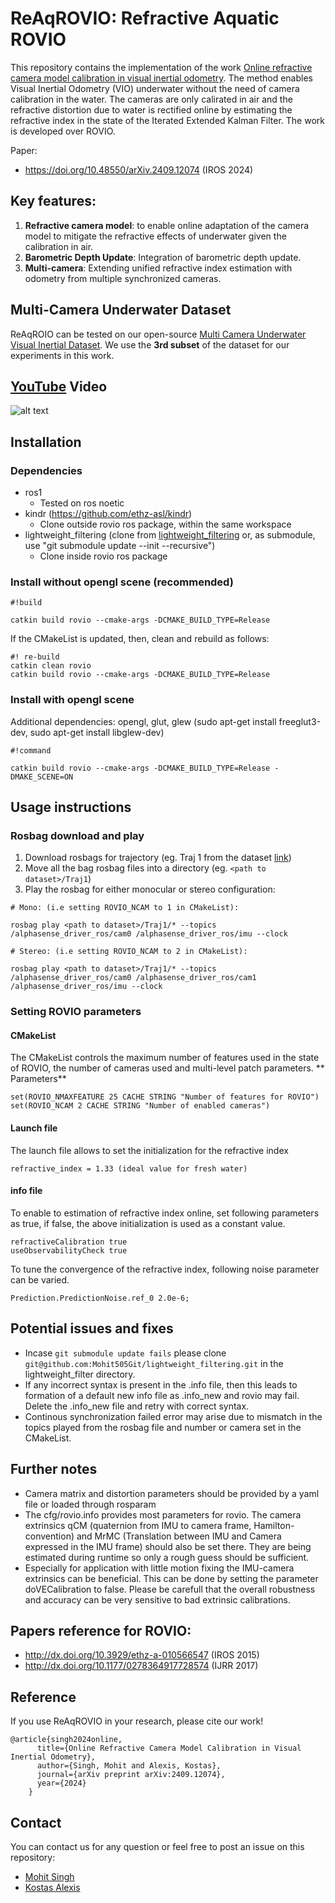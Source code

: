 # ReAqROVIO: Refractive Aquatic ROVIO #

This repository contains the implementation of the work [Online refractive camera model calibration in visual inertial odometry](https://www.arxiv.org/abs/2409.12074). The method enables Visual Inertial Odometry (VIO) underwater without the need of camera calibration in the water. The cameras are only calirated in air and the refractive distortion due to water is rectified online by estimating the refractive index in the state of the Iterated Extended Kalman Filter. The work is developed over ROVIO.

Paper:
* https://doi.org/10.48550/arXiv.2409.12074 (IROS 2024)

## Key features:
1)  **Refractive camera model**: to enable online adaptation of the camera model to mitigate the refractive effects of underwater given the calibration in air.
2) **Barometric Depth Update**: Integration of barometric depth update.
3) **Multi-camera**: Extending unified refractive index estimation with odometry from multiple synchronized cameras.

## Multi-Camera Underwater Dataset
ReAqROIO can be tested on our open-source [Multi Camera Underwater Visual Inertial Dataset](https://github.com/ntnu-arl/underwater-datasets?tab=readme-ov-file#subset-3-trajectories-with-ground-truth-from-motion-capture). We use the **3rd subset** of the dataset for our experiments in this work.

## [YouTube](https://www.youtube.com/watch?v=i9Cz8xE-0RI&ab_channel=KostasAlexis) Video

![alt text](media/Traj1.gif)

## Installation
### Dependencies
* ros1
    * Tested on ros noetic
* kindr (https://github.com/ethz-asl/kindr)
    * Clone outside rovio ros package, within the same workspace
* lightweight_filtering (clone from [lightweight_filtering](https://github.com/Mohit505Git/lightweight_filtering) or, as submodule, use "git submodule update --init --recursive")
    * Clone inside rovio ros package

### Install without opengl scene (recommended) ###

```
#!build

catkin build rovio --cmake-args -DCMAKE_BUILD_TYPE=Release
```
If the CMakeList is updated, then, clean and rebuild as follows:
```
#! re-build
catkin clean rovio
catkin build rovio --cmake-args -DCMAKE_BUILD_TYPE=Release
```

### Install with opengl scene ###
Additional dependencies: opengl, glut, glew (sudo apt-get install freeglut3-dev, sudo apt-get install libglew-dev)
```
#!command

catkin build rovio --cmake-args -DCMAKE_BUILD_TYPE=Release -DMAKE_SCENE=ON
```

## Usage instructions
### Rosbag download and play

1. Download rosbags for trajectory (eg. Traj 1 from the dataset [link](https://ntnu.app.box.com/s/8tpgvtqlrhol8rts929x9h3rbo57mat6))
2. Move all the bag rosbag files into a directory (eg. ```<path to dataset>/Traj1```)
3. Play the rosbag for either monocular or stereo configuration:
```
# Mono: (i.e setting ROVIO_NCAM to 1 in CMakeList):
 
rosbag play <path to dataset>/Traj1/* --topics /alphasense_driver_ros/cam0 /alphasense_driver_ros/imu --clock

# Stereo: (i.e setting ROVIO_NCAM to 2 in CMakeList):

rosbag play <path to dataset>/Traj1/* --topics /alphasense_driver_ros/cam0 /alphasense_driver_ros/cam1 /alphasense_driver_ros/imu --clock
```

### Setting ROVIO parameters
#### CMakeList
The CMakeList controls the maximum number of features used in the state of ROVIO, the number of cameras used and multi-level patch parameters. 
** Parameters**
```
set(ROVIO_NMAXFEATURE 25 CACHE STRING "Number of features for ROVIO")
set(ROVIO_NCAM 2 CACHE STRING "Number of enabled cameras")
```
#### Launch file
The launch file allows to set the initialization for the refractive index
```
refractive_index = 1.33 (ideal value for fresh water)
```
#### info file 
To enable to estimation of refractive index online, set following parameters as true, if false, the above initialization is used as a constant value.
```
refractiveCalibration true 
useObservabilityCheck true
```
To tune the convergence of the refractive index, following noise parameter can be varied.
```
Prediction.PredictionNoise.ref_0 2.0e-6;
```
## Potential issues and fixes
* Incase ```git submodule update fails``` please clone ```git@github.com:Mohit505Git/lightweight_filtering.git``` in the lightweight_filter directory.
* If any incorrect syntax is present in the .info file, then this leads to formation of a default new info file as .info_new and rovio may fail. Delete the .info_new file and retry with correct syntax.
* Continous synchronization failed error may arise due to mismatch in the topics played from the rosbag file and number or camera set in the CMakeList.

## Further notes ##
* Camera matrix and distortion parameters should be provided by a yaml file or loaded through rosparam
* The cfg/rovio.info provides most parameters for rovio. The camera extrinsics qCM (quaternion from IMU to camera frame, Hamilton-convention) and MrMC (Translation between IMU and Camera expressed in the IMU frame) should also be set there. They are being estimated during runtime so only a rough guess should be sufficient.
* Especially for application with little motion fixing the IMU-camera extrinsics can be beneficial. This can be done by setting the parameter doVECalibration to false. Please be carefull that the overall robustness and accuracy can be very sensitive to bad extrinsic calibrations.

## Papers reference for ROVIO:
* http://dx.doi.org/10.3929/ethz-a-010566547 (IROS 2015)
* http://dx.doi.org/10.1177/0278364917728574 (IJRR 2017)

## Reference
If you use ReAqROVIO in your research, please cite our work!
```
@article{singh2024online,
      title={Online Refractive Camera Model Calibration in Visual Inertial Odometry},
      author={Singh, Mohit and Alexis, Kostas},
      journal={arXiv preprint arXiv:2409.12074},
      year={2024}
    }
```

## Contact
You can contact us for any question or feel free to post an issue on this repository:
* [Mohit Singh](mailto:mohit.singh@ntnu.no)
* [Kostas Alexis](mailto:konstantinos.alexis@ntnu.no)